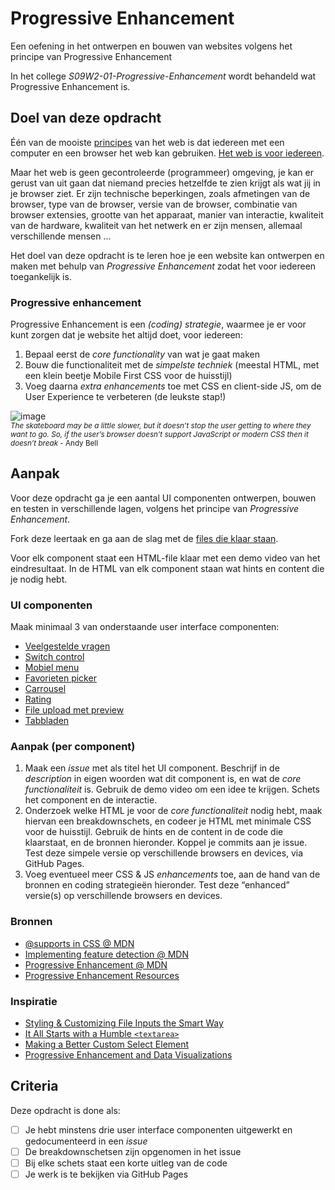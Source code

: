 

# Progressive Enhancement

Een oefening in het ontwerpen en bouwen van websites volgens het principe van Progressive Enhancement

In het college _S09W2-01-Progressive-Enhancement_ wordt behandeld wat Progressive Enhancement is.



## Doel van deze opdracht

Één van de mooiste [principes](https://www.w3.org/DesignIssues/Principles.html) van het web is dat iedereen met een computer en een browser het web kan gebruiken. [Het web is voor iedereen](https://www.youtube.com/watch?v=UMNFehJIi0E). 

Maar het web is geen gecontroleerde (programmeer) omgeving, je kan er gerust van uit gaan dat niemand precies hetzelfde te zien krijgt als wat jij in je browser ziet. Er zijn technische beperkingen, zoals afmetingen van de browser, type van de browser, versie van de browser, combinatie van browser extensies, grootte van het apparaat, manier van interactie, kwaliteit van de hardware, kwaliteit van het netwerk en er zijn mensen, allemaal verschillende mensen ...

Het doel van deze opdracht is te leren hoe je een website kan ontwerpen en maken met behulp van _Progressive Enhancement_ zodat het voor iedereen toegankelijk is.

### Progressive enhancement

Progressive Enhancement is een _(coding) strategie_, waarmee je er voor kunt zorgen dat je website het altijd doet, voor iedereen:

1) Bepaal eerst de _core functionality_ van wat je gaat maken
2) Bouw die functionaliteit met de _simpelste techniek_ (meestal HTML, met een klein beetje Mobile First CSS voor de huisstijl)
3) Voeg daarna _extra enhancements_ toe met CSS en client-side JS, om de User Experience te verbeteren (de leukste stap!)

![image](https://github.com/fdnd-task/progressive-enhancement/assets/1391509/f6d0490b-6748-4fc8-8a63-d33d2f2d0b68)
<br><small>_The skateboard may be a little slower, but it doesn’t stop the user getting to where they want to go. So, if the user’s browser doesn’t support JavaScript or modern CSS then it doesn’t break_ - Andy Bell
</small>



## Aanpak

Voor deze opdracht ga je een aantal UI componenten ontwerpen, bouwen en testen in verschillende lagen, volgens het principe van _Progressive Enhancement_. 

Fork deze leertaak en ga aan de slag met de [files die klaar staan](https://fdnd-task.github.io/progressive-enhancement/).

Voor elk component staat een HTML-file klaar met een demo video van het eindresultaat. 
In de HTML van elk component staan wat hints en content die je nodig hebt.

### UI componenten

Maak minimaal 3 van onderstaande user interface componenten: 

- [Veelgestelde vragen](https://fdnd-task.github.io/progressive-enhancement/faq.html)
- [Switch control](https://fdnd-task.github.io/progressive-enhancement/switch.html)
- [Mobiel menu](https://fdnd-task.github.io/progressive-enhancement/menu.html)
- [Favorieten picker](https://fdnd-task.github.io/progressive-enhancement/pickers.html)
- [Carrousel](https://fdnd-task.github.io/progressive-enhancement/carrousel.html)
- [Rating](https://fdnd-task.github.io/progressive-enhancement/rating.html)
- [File upload met preview](https://fdnd-task.github.io/progressive-enhancement/file.html)
- [Tabbladen](https://fdnd-task.github.io/progressive-enhancement/tabs.html)

<!--
#### Voor Sprint 11

Voor Sprint 11 is het het interessantst om componenten uit je ontwerp voor de leertaak in Sprint 11 te gebruiken. 
Je mag ook componenten uit bovenstaande lijst gebruiken.
Het is een individuele opdracht - dus elke teamlid werkt eigen componenten uit (of maakt een substantieel andere uitwerking van dezelfde component).

Ieder teamlid werkt minimaal 2 componenten uit.
-->

### Aanpak (per component)

1. Maak een _issue_ met als titel het UI component. Beschrijf in de _description_ in eigen woorden wat dit component is, en wat de _core functionaliteit_ is. Gebruik de demo video om een idee te krijgen. Schets het component en de interactie.
2. Onderzoek welke HTML je voor de _core functionaliteit_ nodig hebt, maak hiervan een breakdownschets, en codeer je HTML met minimale CSS voor de huisstijl. Gebruik de hints en de content in de code die klaarstaat, en de bronnen hieronder. Koppel je commits aan je issue. Test deze simpele versie op verschillende browsers en devices, via GitHub Pages.
3. Voeg eventueel meer CSS & JS _enhancements_ toe, aan de hand van de bronnen en coding strategieën hieronder. Test deze “enhanced” versie(s) op verschillende browsers en devices.

<!--
Strategiën voor verschillende “features”:
- met @supports (background-clip: text)
- met een feature detect in JS (<button hidden> + feature detect + button.hidden=false)
- door HTML goed op te bouwen (<video src=video.mp4><a href=video.mp4>Download video</a></video>)
- door ok te zijn met verschillen in browsers (zoals high def color -> op een Kindle sowieso geen kleur)
- met een polyfill (invoker commands)
- door een goede one column layout (nesting, custom props?)
- door “progressive enhancement”
-->

<!--
#### Voor Sprint 11
11. In Sprint 11 is het doel pleasurable (ga lekker los).
12. Documenteer je experiment.
-->

### Bronnen

- [@supports in CSS @ MDN](https://developer.mozilla.org/en-US/docs/Web/CSS/@supports)
- [Implementing feature detection @ MDN](https://developer.mozilla.org/en-US/docs/Learn_web_development/Extensions/Testing/Feature_detection)
- [Progressive Enhancement @ MDN](https://developer.mozilla.org/en-US/docs/Glossary/Progressive_Enhancement)
- [Progressive Enhancement Resources](https://github.com/voorhoede/progressive-enhancement-resources)


### Inspiratie

- [Styling & Customizing File Inputs the Smart Way](https://tympanus.net/codrops/2015/09/15/styling-customizing-file-inputs-smart-way/)
- [It All Starts with a Humble `<textarea>`](https://24ways.org/2019/it-all-starts-with-a-humble-textarea/)
- [Making a Better Custom Select Element](https://24ways.org/2019/making-a-better-custom-select-element/)
- [Progressive Enhancement and Data Visualizations](https://css-tricks.com/progressive-enhancement-data-visualizations/)


## Criteria

Deze opdracht is done als:

- [ ] Je hebt minstens drie user interface componenten uitgewerkt en gedocumenteerd in een _issue_
- [ ] De breakdownschetsen zijn opgenomen in het issue
- [ ] Bij elke schets staat een korte uitleg van de code
- [ ] Je werk is te bekijken via GitHub Pages
